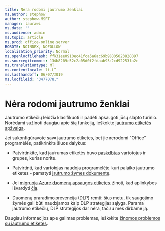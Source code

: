 ```yaml
---
title: Nėra rodomi jautrumo ženklai
ms.author: stephow
author: stephow-MSFT
manager: laurawi
ms.date: ''
ms.audience: admin
ms.topic: article
ms.prod: office-online-server
ROBOTS: NOINDEX, NOFOLLOW
localization_priority: Normal
ms.openlocfilehash: ffb31ee0910ec41fca5a6ac69b98805023828097
ms.sourcegitcommit: 136b8209c52c2a05d0f2fdaab93b2cd92253fa2c
ms.translationtype: MT
ms.contentlocale: lt-LT
ms.lasthandoff: 06/07/2019
ms.locfileid: "34770781"
---
```

# <a name="sensitivity-labels-not-appearing"></a>Nėra rodomi jautrumo ženklai

Jautrumo etikečių leidžia klasifikuoti ir padėti apsaugoti jūsų slapto turinio. Norėdami sužinoti daugiau apie šią funkciją, ieškokite [jautrumo etiketės apžvalga](https://docs.microsoft.com/office365/securitycompliance/sensitivity-labels).

Jei sukonfigūravote savo jautrumo etiketes, bet jie nerodomi "Office" programėlės, patikrinkite šiuos dalykus:

- Patvirtinkite, kad jautrumas etiketės buvo [paskelbtas](https://docs.microsoft.com/Office365/SecurityCompliance/sensitivity-labels#what-label-policies-can-do) vartotojus ir grupes, kurias norite.

- Patvirtinti, kad vartotojas naudoja programėlėje, kuri palaiko jautrumo etiketes - pamatyti [jautrumo žymes dokumente](https://support.office.com/article/apply-sensitivity-labels-to-your-documents-and-email-within-office-2f96e7cd-d5a4-403b-8bd7-4cc636bae0f9?ad=US&ui=en-US&rs=en-US#bkmk_whereavailable).
 
 
- Jei [migruoja Azure duomenų apsaugos etiketes](https://docs.microsoft.com/azure/information-protection/configure-policy-migrate-labels), žinoti, kad aplinkybes išvardyti [čia](https://docs.microsoft.com/azure/information-protection/configure-policy-migrate-labels#considerations-for-unified-labels).

- Duomenų praradimo prevencija (DLP) remti: šiuo metu, tik saugojimo žymės gali būti naudojamos kaip DLP strategijas sąlyga.  Parama jautrumo etikečių, DLP strategijos dar nėra, tačiau mes dirbame ją.

Daugiau informacijos apie galimas problemas, ieškokite [žinomos problemos su jautrumo etiketes](https://support.office.com/article/known-issues-with-sensitivity-labels-in-office-b169d687-2bbd-4e21-a440-7da1b2743edc?ui=en-US&rs=en-US&ad=US).